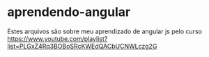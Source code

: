 # aprendendo-angular
Estes arquivos são sobre meu aprendizado de angular js pelo curso https://www.youtube.com/playlist?list=PLGxZ4Rq3BOBoSRcKWEdQACbUCNWLczg2G
